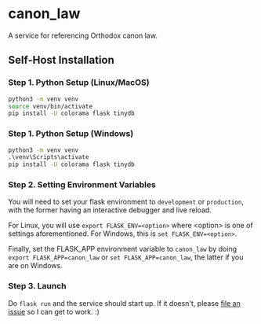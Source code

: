 # canon_law


A service for referencing Orthodox canon law.

## Self-Host Installation

### Step 1. Python Setup (Linux/MacOS)
```bash
python3 -m venv venv
source venv/bin/activate
pip install -U colorama flask tinydb
```

### Step 1. Python Setup (Windows)
```bat
python3 -m venv venv
.\venv\Scripts\activate
pip install -U colorama flask tinydb
```

### Step 2. Setting Environment Variables

You will need to set your flask environment to `development` or `production`, with the former having an interactive debugger and live reload.

For Linux, you will use `export FLASK_ENV=<option>` where \<option\> is one of settings aforementioned. For Windows, this is `set FLASK_ENV=<option>`.

Finally, set the FLASK_APP environment variable to `canon_law` by doing `export FLASK_APP=canon_law` or `set FLASK_APP=canon_law`, the latter if you are on Windows.

### Step 3. Launch

Do `flask run` and the service should start up. If it doesn't, please [file an issue](https://github.com/oikonomia/canon_law/issues/new) so I can get to work. :)